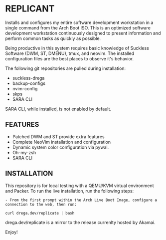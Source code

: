 # REPLICANT

Installs and configures my entire software development workstation in a single
command from the Arch Boot ISO. This is an optimized software development
workstation continuously designed to present information and perform
common tasks as quickly as possible.

Being productive in this system requires basic knowledge of Suckless Software
(DWM, ST, DMENU), tmux, and neovim. The installed configuration files are the
best places to observe it's behavior.

The following git repositories are pulled during installation:

- suckless-drega
- backup-configs
- nvim-config
- skps
- SARA CLI

SARA CLI, while installed, is not enabled by default.

## FEATURES

- Patched DWM and ST provide extra features
- Complete NeoVim installation and configuration
- Dynamic system color configuration via pywal.
- Oh-my-zsh
- SARA CLI

## INSTALLATION

This repository is for local testing with a QEMU/KVM virtual environment and
Packer. To run the live installation, run the following steps:

    - From the first prompt within the Arch Live Boot Image, configure a connection to the web, then run:

    curl drega.dev/replicate | bash

drega.dev/replicate is a mirror to the release currenlty hosted by Akamai.

Enjoy!

